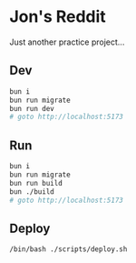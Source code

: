 # Jon's Reddit

Just another practice project...

## Dev
```bash
bun i
bun run migrate
bun run dev
# goto http://localhost:5173
```

## Run
```bash
bun i
bun run migrate
bun run build
bun ./build
# goto http://localhost:5173
```

## Deploy
```bash
/bin/bash ./scripts/deploy.sh
```
